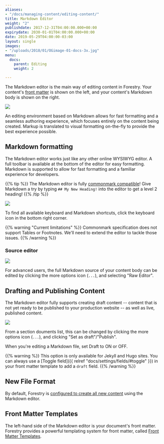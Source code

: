 ```yaml
---
aliases:
- "/docs/managing-content/editing-content/"
title: Markdown Editor
weight: "2"
publishdate: 2017-12-31T04:00:00.000+00:00
expirydate: 2030-01-01T04:00:00.000+00:00
date: 2019-05-29T04:00:00-03:00
layout: single
images:
- "/uploads/2018/01/OGimage-01-docs-3x.jpg"
menu:
  docs:
    parent: Editing
    weight: 2

---
```

The Markdown editor is the main way of editing content in Forestry. Your content's [front matter](/docs/settings/front-matter-templates/) is shown on the left, and your content's Markdown body is shown on the right.

![](/uploads/2018/01/14.png)

An editing environment based on Markdown allows for fast formatting and a seamless authoring experience, which focuses entirely on the content being created. Markup is translated to visual formatting on-the-fly to provide the best experience possible.

## Markdown formatting

The Markdown editor works just like any other online WYSIWYG editor. A full toolbar is available at the bottom of the editor for easy formatting. Markdown is supported to allow for fast formatting and a familiar experience for developers.

{{% tip %}}
The Markdown editor is fully [commonmark compatible](https://commonmark.org/help/)! Give Markdown a try by typing `## My New Heading!` into the editor to get a level 2 heading!
{{% /tip %}}

![](/uploads/2018/01/14-markdown-formatting.png)

To find all available keyboard and Markdown shortcuts, click the keyboard icon in the bottom right corner.

{{% warning "Current limitations" %}}
Commonmark specification does not support Tables or Footnotes. We'll need to extend the editor to tackle those issues.
{{% /warning %}}


### Source editor

![](/uploads/2018/01/18.png)

For advanced users, the full Markdown source of your content body can be edited by clicking the more options icon (`...`), and selecting "Raw Editor".

## Drafting and Publishing Content

The Markdown editor fully supports creating draft content -- content that is not yet ready to be published to your production website -- as well as live, published content.

![](/uploads/2018/01/14-settings-button.png)

From a section douments list, this can be changed by clicking the more options icon (`...`), and clicking "Set as draft"/"Publish".

When you're editing a Markdown file, set Draft to ON or OFF.

{{% warning %}}
This option is only available for Jekyll and Hugo sites.
You can always use a [Toggle field]({{ relref "docs/settings/fields/#toggle" }}) in your front matter template to add a `draft` field.
{{% /warning %}}

## New File Format

By default, Forestry is [configured to create all new content](/docs/settings/#new-file-format) using the Markdown editor.

## Front Matter Templates

The left-hand side of the Markdown editor is your document's front matter. Forestry provides a powerful templating system for front matter, called [Front Matter Templates](/docs/front-matter-templates/).
